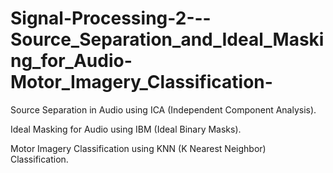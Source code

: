# Signal-Processing-2---Source_Separation_and_Ideal_Masking_for_Audio-Motor_Imagery_Classification-

Source Separation in Audio using ICA (Independent Component Analysis). 

Ideal Masking for Audio using IBM (Ideal Binary Masks).  

Motor Imagery Classification using KNN (K Nearest Neighbor) Classification.
